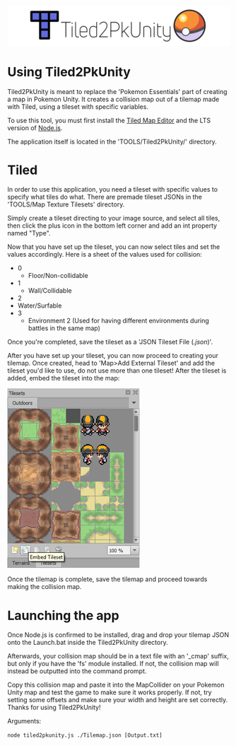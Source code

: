 ![](/img/tiled2pkunityhigh.png)

# Using Tiled2PkUnity

Tiled2PkUnity is meant to replace the 'Pokemon Essentials' part of creating a map in Pokemon Unity. It creates a collision map out of a tilemap made with Tiled, using a tileset with specific variables.

To use this tool, you must first install the [Tiled Map Editor](http://www.mapeditor.org) and the LTS version of [Node.js](http://www.nodejs.org).

The application itself is located in the 'TOOLS/Tiled2PkUnity/' directory.

# Tiled

In order to use this application, you need a tileset with specific values to specify what tiles do what. There are premade tileset JSONs in the 'TOOLS/Map Texture Tilesets' directory.

Simply create a tileset directing to your image source, and select all tiles, then click the plus icon in the bottom left corner and add an int property named "Type".

Now that you have set up the tileset, you can now select tiles and set the values accordingly. Here is a sheet of the values used for collision:

* 0
  * Floor/Non-collidable
* 1
  * Wall/Collidable
*  2
  * Water/Surfable
* 3
  * Environment 2 \(Used for having different environments during battles in the same map\)

Once you're completed, save the tileset as a 'JSON Tileset File \(_.json_\)'.

After you have set up your tileset, you can now proceed to creating your tilemap. Once created, head to 'Map&gt;Add External Tileset' and add the tileset you'd like to use, do not use more than one tileset! After the tileset is added, embed the tileset into the map:

![](/img/embedtileset.png)

Once the tilemap is complete, save the tilemap and proceed towards making the collision map.

# Launching the app

Once Node.js is confirmed to be installed, drag and drop your tilemap JSON onto the Launch.bat inside the Tiled2PkUnity directory.

Afterwards, your collision map should be in a text file with an '\_cmap' suffix, but only if you have the 'fs' module installed. If not, the collision map will instead be outputted into the command prompt.

Copy this collision map and paste it into the MapCollider on your Pokemon Unity map and test the game to make sure it works properly. If not, try setting some offsets and make sure your width and height are set correctly. Thanks for using Tiled2PkUnity!

Arguments:

`node tiled2pkunity.js ./Tilemap.json [Output.txt]`

